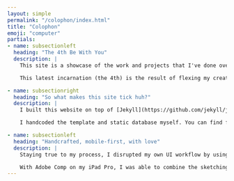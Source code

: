 ```yaml
---
layout: simple
permalink: "/colophon/index.html"
title: "Colophon"
emoji: "computer"
partials:
- name: subsectionleft
  heading: "The 4th Be With You"
  description: |
    This site is a showcase of the work and projects that I've done over the years, and also serves as a jump off point for my musings and reflections.

    This latest incarnation (the 4th) is the result of flexing my creative and technical ego, taking a break from client and corporate work, and geeking out over a month.

- name: subsectionright
  heading: "So what makes this site tick huh?"
  description: |
    I built this website on top of [Jekyll](https://github.com/jekyll/jekyll), a static site compiler  powered by the [Liquid](https://shopify.github.io/liquid/) templating engine. It’s hosted on [Github Pages](https://pages.github.com/).

    I handcoded the template and static database myself. You can find find the source on Github: [https://github.com/emsky/emsky.github.io](https://github.com/emsky/emsky.github.io)

- name: subsectionleft
  heading: "Handcrafted, mobile-first, with love"
  description: |
    Staying true to my process, I disrupted my own UI workflow by using Adobe Comp to create the low-fi wireframes instead of sketching them out on my [Rocketbook](https://getrocketbook.com), and converting them using Sketch.

    With Adobe Comp on my iPad Pro, I was able to combine the sketching and wireframing steps into one. I hope I can use this in future projects!
---
```

